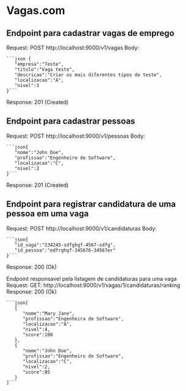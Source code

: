# Vagas.com

## Endpoint para cadastrar vagas de emprego
Request:
	POST http://localhost:9000/v1/vagas
Body:

	```json {  
	   "empresa":"Teste",
	   "titulo":"Vaga teste",
	   "descricao":"Criar os mais diferentes tipos de teste",
	   "localizacao":"A",
	   "nivel":3
	}```
Response: 201 (Created)


## Endpoint para cadastrar pessoas
Request:
	POST http://localhost:9000/v1/pessoas
Body:
	
	```json{  
	   "nome":"John Doe",
	   "profissao":"Engenheiro de Software",
	   "localizacao":"C",
	   "nivel":2
	}```
	
Response: 201 (Created)

## Endpoint para registrar candidatura de uma pessoa em uma vaga
Request:
	POST http://localhost:9000/v1/candidaturas
Body:
	
	```json{  
	   "id_vaga":"234245-sdfghgf-4567-sdfg",
	   "id_pessoa":"edfrghgf-345676-34567er"
	}```
	
Response: 200 (Ok)

Endpoint responsavel pela listagem de candidaturas para uma vaga
Request:
	GET: http://localhost:9000/v1/vagas/1/candidaturas/ranking
Response: 200 (Ok)

	```json[  
	   {  
	      "nome":"Mary Jane",
	      "profissao":"Engenheira de Software",
	      "localizacao":"A",
	      "nivel":4,
	      "score":100
	   },
	   {  
	      "nome":"John Doe",
	      "profissao":"Engenheiro de Software",
	      "localizacao":"C",
	      "nivel":2,
	      "score":85
	   }
	]```

